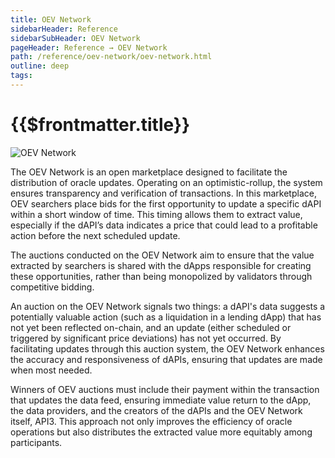 ```yaml
---
title: OEV Network
sidebarHeader: Reference
sidebarSubHeader: OEV Network
pageHeader: Reference → OEV Network
path: /reference/oev-network/oev-network.html
outline: deep
tags:
---
```


<PageHeader/>

<SearchHighlight/>

<FlexStartTag/>

# {{$frontmatter.title}}

![OEV Network](/reference/oev-network/overview/assets/oev-network.png)

The OEV Network is an open marketplace designed to facilitate the distribution
of oracle updates. Operating on an optimistic-rollup, the system ensures
transparency and verification of transactions. In this marketplace, OEV
searchers place bids for the first opportunity to update a specific dAPI within
a short window of time. This timing allows them to extract value, especially if
the dAPI’s data indicates a price that could lead to a profitable action before
the next scheduled update.

The auctions conducted on the OEV Network aim to ensure that the value extracted
by searchers is shared with the dApps responsible for creating these
opportunities, rather than being monopolized by validators through competitive
bidding.

An auction on the OEV Network signals two things: a dAPI's data suggests a
potentially valuable action (such as a liquidation in a lending dApp) that has
not yet been reflected on-chain, and an update (either scheduled or triggered by
significant price deviations) has not yet occurred. By facilitating updates
through this auction system, the OEV Network enhances the accuracy and
responsiveness of dAPIs, ensuring that updates are made when most needed.

Winners of OEV auctions must include their payment within the transaction that
updates the data feed, ensuring immediate value return to the dApp, the data
providers, and the creators of the dAPIs and the OEV Network itself, API3. This
approach not only improves the efficiency of oracle operations but also
distributes the extracted value more equitably among participants.

<FlexEndTag/>
